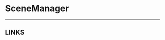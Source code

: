 # SceneManager


---


## LINKS

[](https://docs.unity3d.com/ScriptReference/SceneManagement.SceneManager.html)